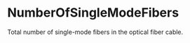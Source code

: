 NumberOfSingleModeFibers
========================

Total number of single-mode fibers in the optical fiber cable.
